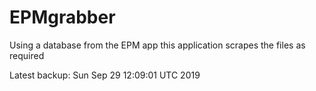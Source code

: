 # EPMgrabber
Using a database from the EPM app this application scrapes the files as required


Latest backup: Sun Sep 29 12:09:01 UTC 2019
